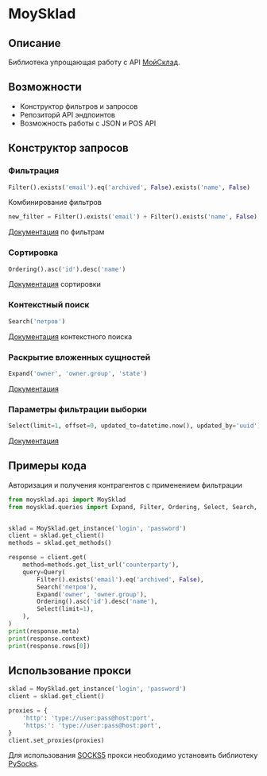 MoySklad
===========

Описание
------------
Библиотека упрощающая работу с API [МойСклад](https://www.moysklad.ru/).


Возможности
-----------
* Конструктор фильтров и запросов
* Репозиторй API эндпоинтов
* Возможность работы с JSON и POS API

## Конструктор запросов
### Фильтрация
```python
Filter().exists('email').eq('archived', False).exists('name', False)
```
Комбинирование фильтров
 ```python
 new_filter = Filter().exists('email') + Filter().exists('name', False)
```
[Документация](https://online.moysklad.ru/api/remap/1.1/doc/index.html#header-%D1%84%D0%B8%D0%BB%D1%8C%D1%82%D1%80%D0%B0%D1%86%D0%B8%D1%8F-%D0%B2%D1%8B%D0%B1%D0%BE%D1%80%D0%BA%D0%B8-%D1%81-%D0%BF%D0%BE%D0%BC%D0%BE%D1%89%D1%8C%D1%8E-%D0%BF%D0%B0%D1%80%D0%B0%D0%BC%D0%B5%D1%82%D1%80%D0%B0-filter) по фильтрам

### Сортировка
```python
Ordering().asc('id').desc('name')
```
[Документация](https://online.moysklad.ru/api/remap/1.1/doc/index.html#header-%D1%81%D0%BE%D1%80%D1%82%D0%B8%D1%80%D0%BE%D0%B2%D0%BA%D0%B0-%D0%BE%D0%B1%D1%8A%D0%B5%D0%BA%D1%82%D0%BE%D0%B2) сортировки

### Контекстный поиск
```python
Search('петров')
```
[Документация](https://online.moysklad.ru/api/remap/1.1/doc/index.html#header-%D0%BA%D0%BE%D0%BD%D1%82%D0%B5%D0%BA%D1%81%D1%82%D0%BD%D1%8B%D0%B9-%D0%BF%D0%BE%D0%B8%D1%81%D0%BA) контекстного поиска


### Раскрытие вложенных сущностей
```python
Expand('owner', 'owner.group', 'state')
```
[Документация](https://online.moysklad.ru/api/remap/1.1/doc/index.html#%D0%BE%D0%B1%D1%89%D0%B8%D0%B5-%D1%81%D0%B2%D0%B5%D0%B4%D0%B5%D0%BD%D0%B8%D1%8F-%D0%B7%D0%B0%D0%BC%D0%B5%D0%BD%D0%B0-%D1%81%D1%81%D1%8B%D0%BB%D0%BE%D0%BA-%D0%BE%D0%B1%D1%8A%D0%B5%D0%BA%D1%82%D0%B0%D0%BC%D0%B8-%D1%81-%D0%BF%D0%BE%D0%BC%D0%BE%D1%89%D1%8C%D1%8E-expand)

### Параметры фильтрации выборки
```python
Select(limit=1, offset=0, updated_to=datetime.now(), updated_by='uuid')
```
[Документация](https://online.moysklad.ru/api/remap/1.1/doc/index.html#header-%D0%BF%D0%B0%D1%80%D0%B0%D0%BC%D0%B5%D1%82%D1%80%D1%8B-%D1%84%D0%B8%D0%BB%D1%8C%D1%82%D1%80%D0%B0%D1%86%D0%B8%D0%B8-%D0%B2%D1%8B%D0%B1%D0%BE%D1%80%D0%BA%D0%B8)

## Примеры кода
Авторизация и получения контрагентов с применением фильтрации
```python
from moysklad.api import MoySklad
from moysklad.queries import Expand, Filter, Ordering, Select, Search, Query


sklad = MoySklad.get_instance('login', 'password')
client = sklad.get_client()
methods = sklad.get_methods()

response = client.get(
    method=methods.get_list_url('counterparty'),
    query=Query(
        Filter().exists('email').eq('archived', False),
        Search('петров'),
        Expand('owner', 'owner.group'),
        Ordering().asc('id').desc('name'),
        Select(limit=1),
    ),
)
print(response.meta)
print(response.context)
print(response.rows[0])

```

## Использование прокси
```python
sklad = MoySklad.get_instance('login', 'password')
client = sklad.get_client()

proxies = {
    'http': 'type://user:pass@host:port',
    'https:': 'type://user:pass@host:port',
}
client.set_proxies(proxies)
```
Для использования [SOCKS5](https://ru.wikipedia.org/wiki/SOCKS#%D0%9F%D1%80%D0%BE%D1%82%D0%BE%D0%BA%D0%BE%D0%BB_SOCKS_5) прокси необходимо установить библиотеку [PySocks](https://github.com/Anorov/PySocks).